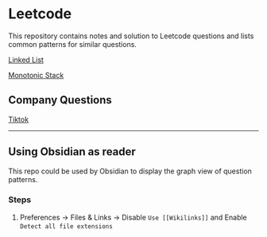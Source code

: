 # Leetcode

This repository contains notes and solution to Leetcode questions and lists common patterns for similar questions.  


[Linked List](docs/LinkedList.md)

[Monotonic Stack](docs/Monotonic%20Stack.md)

## Company Questions

[Tiktok](docs/Tiktok.md)

---
## Using Obsidian as reader

This repo could be used by Obsidian to display the graph view of question patterns.

### Steps

1. Preferences -> Files & Links -> Disable `Use [[Wikilinks]]` and Enable `Detect all file extensions`


